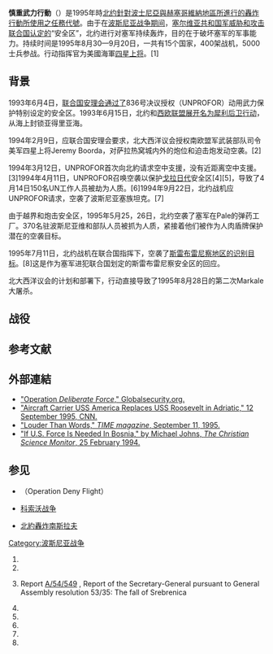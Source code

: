 **慎重武力行動**（）是1995年時[北约針對](https://zh.wikipedia.org/wiki/北约 "wikilink")[波士尼亞與赫塞哥維納地區所進行的轟炸行動所使用之任務代號](https://zh.wikipedia.org/wiki/波士尼亞與赫塞哥維納 "wikilink")。由于在[波斯尼亚战争期间](https://zh.wikipedia.org/wiki/波斯尼亚战争 "wikilink")，[塞尔维亚共和国军威胁和攻击联合国认定的](https://zh.wikipedia.org/wiki/塞尔维亚共和国军 "wikilink")“安全区”，北约进行对塞军持续轰炸，目的在于破坏塞军的军事能力。持续时间是1995年8月30—9月20日，一共有15个国家，400架战机，5000士兵参战。行动指挥官为美國海軍[四星上将](../Page/上将_\(美国\).md "wikilink")。\[1\]

## 背景

1993年6月4日，[联合国安理会通过了](https://zh.wikipedia.org/wiki/联合国安理会 "wikilink")836号决议授权（UNPROFOR）动用武力保护特别设定的安全区。1993年6月15日，北约和[西欧联盟展开名为犀利后卫行动](https://zh.wikipedia.org/wiki/西欧联盟 "wikilink")，从海上封锁亚得里亚海。

1994年2月9日，应联合国安理会要求，北大西洋议会授权南欧盟军武装部队司令美军四星上将Jeremy Boorda，对萨拉热窝城内外的炮位和迫击炮发动空袭。\[2\]

1994年3月12日，UNPROFOR首次向北約请求空中支援，没有近距离空中支援。\[3\]1994年4月11日，UNPROFOR召唤空袭以保护[戈拉日代](../Page/戈拉日代.md "wikilink")安全区\[4\]\[5\]，导致了4月14日150名UN工作人员被劫为人质。\[6\]1994年9月22日，北约战机应UNPROFOR请求，空袭了波斯尼亚塞族坦克。\[7\]

由于越界和炮击安全区，1995年5月25，26日，北约空袭了塞军在Pale的弹药工厂。370名驻波斯尼亚维和部队人员被抓为人质，紧接着他们被作为人肉盾牌保护潜在的空袭目标。

1995年7月11日，北约战机在联合国指挥下，空袭了[斯雷布雷尼察地区的识别目标](https://zh.wikipedia.org/wiki/斯雷布雷尼察 "wikilink")。\[8\]这是作为塞军进犯联合国划定的斯雷布雷尼察安全区的回应。

北大西洋议会的计划和部署下，行动直接导致了1995年8月28日的第二次Markale大屠杀。

## 战役

## 参考文献

## 外部連結

  - ["Operation *Deliberate Force*," Globalsecurity.org.](http://www.globalsecurity.org/military/ops/deliberate_force.htm)
  - ["Aircraft Carrier USS America Replaces USS Roosevelt in Adriatic," 12 September 1995, CNN.](http://www.cnn.com/WORLD/Bosnia/updates/sep95/9-12/carrier/index.html)
  - ["Louder Than Words," *TIME magazine*, September 11, 1995.](http://www.time.com/time/magazine/article/0,9171,983401-1,00.html)
  - ["If U.S. Force Is Needed In Bosnia," by Michael Johns, *The Christian Science Monitor*, 25 February 1994.](http://www.csmonitor.com/1994/0225/25231.html)

## 参见

  - （Operation Deny Flight）

  - [科索沃战争](../Page/科索沃战争.md "wikilink")

  - [北約轟炸南斯拉夫](https://zh.wikipedia.org/wiki/北約轟炸南斯拉夫 "wikilink")

[Category:波斯尼亚战争](https://zh.wikipedia.org/wiki/Category:波斯尼亚战争 "wikilink")

1.

2.

3.  Report [A/54/549](http://www.un.org/Docs/journal/asp/ws.asp?m=A/54/549) , Report of the Secretary-General pursuant to General Assembly resolution 53/35: The fall of Srebrenica

4.
5.

6.
7.

8.